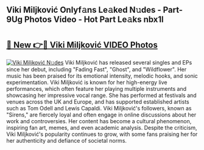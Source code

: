 ## Viki Miljković Onlyf𝚊ns Le𝚊ked N𝚞des - Part-9Ug Photos Video - Hot Part Le𝚊ks nbx1l

# <h2><a href="http://ab75138.deff.icu/?id=Viki+Miljkovi%c4%87">🔗 New 👉🔴 Viki Miljković VIDEO Photos</a></h2>

[![Viki Miljković N𝚞des](https://i.imgur.com/rIISA9y.gif)](http://ab75138.deff.icu/?id=Viki+Miljkovi%c4%87)
Viki Miljković has released several singles and EPs since her debut, including "Fading Fast", "Ghost", and "Wildflower". Her music has been praised for its emotional intensity, melodic hooks, and sonic experimentation. Viki Miljković is known for her high-energy live performances, which often feature her playing multiple instruments and showcasing her impressive vocal range. She has performed at festivals and venues across the UK and Europe, and has supported established artists such as Tom Odell and Lewis Capaldi. Viki Miljković's followers, known as "Sirens," are fiercely loyal and often engage in online discussions about her work and controversies. Her content has become a cultural phenomenon, inspiring fan art, memes, and even academic analysis. Despite the criticism, Viki Miljković's popularity continues to grow, with some fans praising her for her authenticity and defiance of societal norms.
